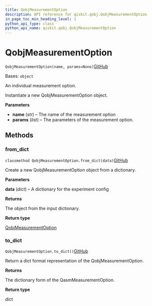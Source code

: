 ```yaml
---
title: QobjMeasurementOption
description: API reference for qiskit.qobj.QobjMeasurementOption
in_page_toc_min_heading_level: 1
python_api_type: class
python_api_name: qiskit.qobj.QobjMeasurementOption
---
```


# QobjMeasurementOption

<span id="qiskit.qobj.QobjMeasurementOption" />

`QobjMeasurementOption(name, params=None)`[GitHub](https://github.com/qiskit/qiskit/tree/stable/0.23/qiskit/qobj/pulse_qobj.py "view source code")

Bases: `object`

An individual measurement option.

Instantiate a new QobjMeasurementOption object.

**Parameters**

*   **name** (*str*) – The name of the measurement option
*   **params** (*list*) – The parameters of the measurement option.

## Methods

### from\_dict

<span id="qiskit.qobj.QobjMeasurementOption.from_dict" />

`classmethod QobjMeasurementOption.from_dict(data)`[GitHub](https://github.com/qiskit/qiskit/tree/stable/0.23/qiskit/qobj/pulse_qobj.py "view source code")

Create a new QobjMeasurementOption object from a dictionary.

**Parameters**

**data** (*dict*) – A dictionary for the experiment config

**Returns**

The object from the input dictionary.

**Return type**

[QobjMeasurementOption](qiskit.qobj.QobjMeasurementOption "qiskit.qobj.QobjMeasurementOption")

### to\_dict

<span id="qiskit.qobj.QobjMeasurementOption.to_dict" />

`QobjMeasurementOption.to_dict()`[GitHub](https://github.com/qiskit/qiskit/tree/stable/0.23/qiskit/qobj/pulse_qobj.py "view source code")

Return a dict format representation of the QobjMeasurementOption.

**Returns**

The dictionary form of the QasmMeasurementOption.

**Return type**

dict

